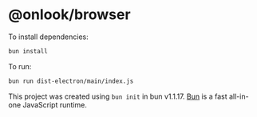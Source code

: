 # @onlook/browser

To install dependencies:

```bash
bun install
```

To run:

```bash
bun run dist-electron/main/index.js
```

This project was created using `bun init` in bun v1.1.17. [Bun](https://bun.sh) is a fast all-in-one JavaScript runtime.
